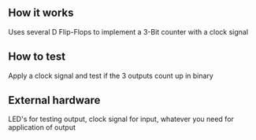 <!---

This file is used to generate your project datasheet. Please fill in the information below and delete any unused
sections.

You can also include images in this folder and reference them in the markdown. Each image must be less than
512 kb in size, and the combined size of all images must be less than 1 MB.
-->

## How it works

Uses several D Flip-Flops to implement a 3-Bit counter with a clock signal

## How to test

Apply a clock signal and test if the 3 outputs count up in binary

## External hardware

LED's for testing output, clock signal for input, whatever you need for application of output
